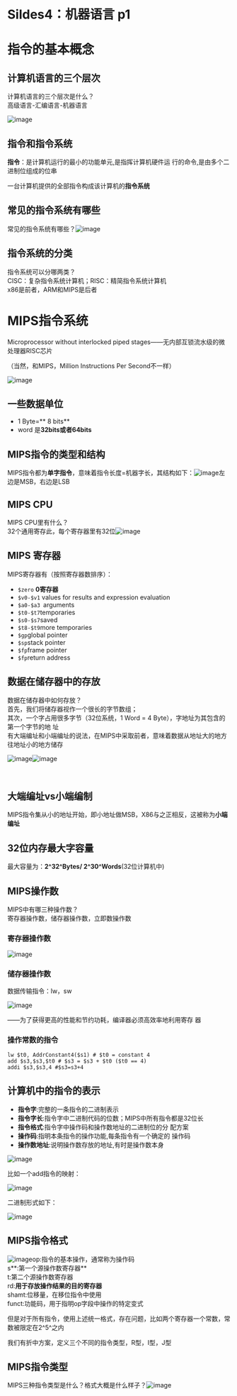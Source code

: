 # Sildes4：机器语言 p1

# 指令的基本概念

## 计算机语言的三个层次

计算机语言的三个层次是什么？  
高级语言-汇编语言-机器语言

​![image](assets/image-20230302184605-2orpfjd.png)​

## 指令和指令系统

**指令**：是计算机运⾏的最⼩的功能单元,是指挥计算机硬件运 ⾏的命令,是由多个⼆进制位组成的位串

⼀台计算机提供的全部指令构成该计算机的**指令系统**

## 常见的指令系统有哪些

常见的指令系统有哪些？![image](assets/image-20230302184824-m5bm2r7.png "一些常见的指令系统")​

## 指令系统的分类

指令系统可以分哪两类？  
CISC：复杂指令系统计算机；RISC：精简指令系统计算机  
x86是前者，ARM和MIPS是后者

# MIPS指令系统

Microprocessor without interlocked piped stages——⽆内部互锁流⽔级的微处理器RISC芯⽚

（当然，和MIPS，Million Instructions Per Second不一样）

​![image](assets/image-20230302185020-o2w9a90.png "太古老，，，")

## 一些数据单位

* 1 Byte=** 8 bits**
* word 是**32bits或者64bits**​

## MIPS指令的类型和结构

MIPS指令都为**单字指令**​，意味着指令⻓度=机器字⻓，其结构如下：​![image](assets/image-20230302185202-euzvxl1.png)​左边是MSB，右边是LSB

## MIPS CPU

MIPS CPU里有什么？  
32个通用寄存此，每个寄存器里有32位![image](assets/image-20230302185302-ynpnm2g.png)​

## MIPS 寄存器

MIPS寄存器有（按照寄存器数排序）：

* ​`$zero`​ **0寄存器**
* ​`$v0-$v1`​ values for results and expression evaluation
* ​`$a0-$a3 ​`​arguments
* ​`$t0-$t7`​temporaries
* ​`$s0-$s7`​saved
* ​`$t8-$t9`​more temporaries
* ​`$gp`​global pointer
* ​`$sp`​stack pointer
* ​`$fp`​frame pointer
* ​`$fp`​return address

## 数据在储存器中的存放

数据在储存器中如何存放？  
首先，我们将储存器视作一个很长的字节数组；  
其次，一个字占用很多字节（32位系统，1 Word = 4 Byte），字地址为其包含的第⼀个字节的地 址  
有大端编址和小端编址的说法，在MIPS中采取前者，意味着数据从地址大的地方往地址小的地方储存

​![image](assets/image-20230302190024-1md9pvr.png)![image](assets/image-20230302190048-v26d7s6.png)

​

## 大端编址vs小端编制

MIPS指令集从小的地址开始，即小地址做MSB，X86与之正相反，这被称为**小端编址**

## 32位内存最大字容量

最大容量为：**2**​**^32^**​**Bytes/ 2**​**^30^**​**Words**(32位计算机中)

## MIPS操作数

MIPS中有哪三种操作数？  
寄存器操作数，储存器操作数，立即数操作数

### 寄存器操作数

​![image](assets/image-20230307192729-a5rxs4z.png)​

### 储存器操作数

数据传输指令：lw，sw

​![image](assets/image-20230307192810-e0bfmg8.png)​

——为了获得更⾼的性能和节约功耗，编译器必须⾼效率地利⽤寄存 器

### 操作常数的指令

```mipsasm
lw $t0, AddrConstant4($s1) # $t0 = constant 4 
add $s3,$s3,$t0 # $s3 = $s3 + $t0 ($t0 == 4)
addi $s3,$s3,4 #$s3=s3+4
```

## 计算机中的指令的表示

* **指令字**:完整的⼀条指令的⼆进制表示
* **指令字⻓**:指令字中⼆进制代码的位数；MIPS中所有指令都是32位长
* **指令格式**:指令字中操作码和操作数地址的⼆进制位的分 配⽅案
* **操作码**:指明本条指令的操作功能,每条指令有⼀个确定的 操作码
* **操作数地址**:说明操作数存放的地址,有时是操作数本身

​![image](assets/image-20230307193215-2ry32pf.png)​

比如一个add指令的映射：

​![image](assets/image-20230307193511-ybmzbge.png)​

二进制形式如下：

​![image](assets/image-20230307193539-oni7mcc.png)​

## MIPS指令格式

​![image](assets/image-20230307193558-8jjxedt.png)​op:指令的基本操作，通常称为操作码  
s**:第一个源操作数寄存器**  
t:第二个源操作数寄存器  
rd:**用于存放操作结果的目的寄存器**  
shamt:位移量，在移位指令中使用  
funct:功能码，用于指明op字段中操作的特定变式

但是对于所有指令，使用上述统一格式，存在问题，比如两个寄存器⼀个常数，常数被限定在2^5^​之内

我们有折中方案，定义三个不同的指令类型，R型，I型，J型

## MIPS指令类型

MIPS三种指令类型是什么？格式大概是什么样子？![image](assets/image-20230307193829-5i9a41y.png)​
